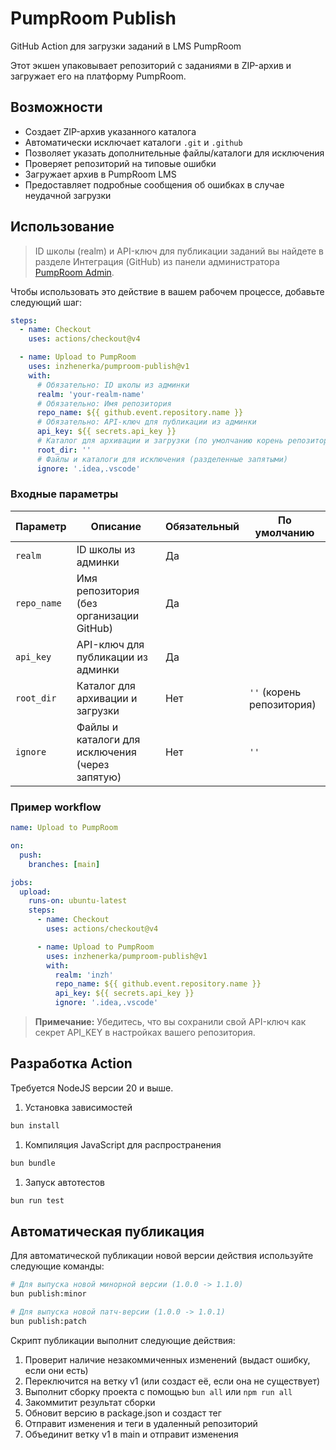 # PumpRoom Publish

GitHub Action для загрузки заданий в LMS PumpRoom

Этот экшен упаковывает репозиторий с заданиями в ZIP-архив и загружает его на
платформу PumpRoom.

## Возможности

- Создает ZIP-архив указанного каталога
- Автоматически исключает каталоги `.git` и `.github`
- Позволяет указать дополнительные файлы/каталоги для исключения
- Проверяет репозиторий на типовые ошибки
- Загружает архив в PumpRoom LMS
- Предоставляет подробные сообщения об ошибках в случае неудачной загрузки

## Использование

> ID школы (realm) и API-ключ для публикации заданий вы найдете в разделе
> Интеграция (GitHub) из панели администратора
> [PumpRoom Admin](https://admin.pumproom.tech/).

Чтобы использовать это действие в вашем рабочем процессе, добавьте следующий
шаг:

```yaml
steps:
  - name: Checkout
    uses: actions/checkout@v4

  - name: Upload to PumpRoom
    uses: inzhenerka/pumproom-publish@v1
    with:
      # Обязательно: ID школы из админки
      realm: 'your-realm-name'
      # Обязательно: Имя репозитория
      repo_name: ${{ github.event.repository.name }}
      # Обязательно: API-ключ для публикации из админки
      api_key: ${{ secrets.api_key }}
      # Каталог для архивации и загрузки (по умолчанию корень репозитория)
      root_dir: ''
      # Файлы и каталоги для исключения (разделенные запятыми)
      ignore: '.idea,.vscode'
```

### Входные параметры

| Параметр    | Описание                                        | Обязательный | По умолчанию              |
| ----------- | ----------------------------------------------- | ------------ | ------------------------- |
| `realm`     | ID школы из админки                             | Да           |                           |
| `repo_name` | Имя репозитория (без организации GitHub)        | Да           |                           |
| `api_key`   | API-ключ для публикации из админки              | Да           |                           |
| `root_dir`  | Каталог для архивации и загрузки                | Нет          | `''` (корень репозитория) |
| `ignore`    | Файлы и каталоги для исключения (через запятую) | Нет          | `''`                      |

### Пример workflow

```yaml
name: Upload to PumpRoom

on:
  push:
    branches: [main]

jobs:
  upload:
    runs-on: ubuntu-latest
    steps:
      - name: Checkout
        uses: actions/checkout@v4

      - name: Upload to PumpRoom
        uses: inzhenerka/pumproom-publish@v1
        with:
          realm: 'inzh'
          repo_name: ${{ github.event.repository.name }}
          api_key: ${{ secrets.api_key }}
          ignore: '.idea,.vscode'
```

> **Примечание:** Убедитесь, что вы сохранили свой API-ключ как секрет API_KEY в
> настройках вашего репозитория.

## Разработка Action

Требуется NodeJS версии 20 и выше.

1. Установка зависимостей

```bash
bun install
```

1. Компиляция JavaScript для распространения

```bash
bun bundle
```

1. Запуск автотестов

```bash
bun run test
```

## Автоматическая публикация

Для автоматической публикации новой версии действия используйте следующие
команды:

```bash
# Для выпуска новой минорной версии (1.0.0 -> 1.1.0)
bun publish:minor

# Для выпуска новой патч-версии (1.0.0 -> 1.0.1)
bun publish:patch
```

Скрипт публикации выполнит следующие действия:

1. Проверит наличие незакоммиченных изменений (выдаст ошибку, если они есть)
2. Переключится на ветку v1 (или создаст её, если она не существует)
3. Выполнит сборку проекта с помощью `bun all` или `npm run all`
4. Закоммитит результат сборки
5. Обновит версию в package.json и создаст тег
6. Отправит изменения и теги в удаленный репозиторий
7. Объединит ветку v1 в main и отправит изменения
